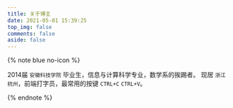 ```yaml
---
title: 关于博主
date: 2021-05-01 15:39:25
top_img: false
comments: false
aside: false
---
```


{% note blue no-icon %}

2014届 ```安徽科技学院``` 毕业生，信息与计算科学专业，数学系的挨踢者。
现居 ```浙江杭州```，前端打字员，最常用的按键 ```CTRL+C``` ```CTRL+V```。

{% endnote %}

<!-- ![](https://cdn.jsdelivr.net/gh/realwds/cdn@master/img/20201216165804.jpg) -->

<!-- ## 上菜
{% note blue no-icon %}
我是一条酸菜鱼，又酸又菜又多余。
我是一只黄焖鸡，又黄又闷又垃圾。
我是一条土豆丝，又土又逗有屌丝。
我是一个剑齿鲨，又贱又痴又很傻。
我是一份小炒肉，又小又吵又有肉。
我是一碗回锅肉，又灰又裹又多肉。
我是一瓶二锅头，又二又乖又上头。
我是一份香辣鱼，再香再辣也多余。
{% endnote %} -->

<div id="mse-video" style="z-index:1"></div>
<script data-pjax src="//sf1-ttcdn-tos.pstatp.com/obj/unpkg/xgplayer/2.9.6/browser/index.js" charset="utf-8"></script>
<script data-pjax src="//sf1-ttcdn-tos.pstatp.com/obj/unpkg/xgplayer-mp4/1.1.8/browser/index.js" charset="utf-8"></script>
<script type="text/javascript">
new Player({
  id: 'mse-video',
  autoplay: false,
  volume: 0.3, //初始音量
  url:'https://cdn.jsdelivr.net/gh/realwds/cdn@master/video/geu.mp4',
  poster: "https://cdn.jsdelivr.net/gh/realwds/cdn@master/img/20201216165804.jpg",
  playsinline: true,
  fluid: true, //流式布局
  danmu: {
    comments: [
      {
        duration: 12000,
        id: '1',
        start: 200,
        txt: '勇敢去做你认为正确的事',
        style: {  //弹幕自定义样式
          color: '#fff',
          fontSize: '20px',
        }
      },
      {
        duration: 12000,
        id: '2',
        start: 300,
        txt: '不要被世俗的流言蜚语所困扰',
        style: {  //弹幕自定义样式
          color: '#fff',
          fontSize: '20px',
        }
      },
      {
        duration: 15000,
        id: '3',
        start: 1500,
        txt: 'realwds’s blog',
        style: {  //弹幕自定义样式
          color: '#fff',
          fontSize: '20px',
        }
      },
      {
        duration: 15000,
        id: '4',
        start: 2000,
        txt: '出淤泥而不染',
        style: {  //弹幕自定义样式
          color: '#fff',
          fontSize: '20px',
        }
      },
      {
        duration: 12000,
        id: '5',
        start: 2800,
        txt: '前面的大佬等等我',
        style: {  //弹幕自定义样式
          color: '#fff',
          fontSize: '20px',
        }
      }
    ],
    area: {
      start: 0,
      end: 1
    }
  }
});
</script>
